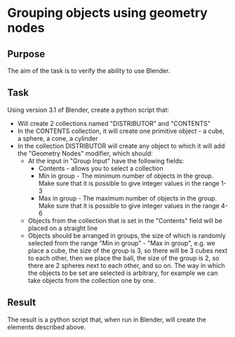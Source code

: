 # Grouping objects using geometry nodes
## Purpose
The aim of the task is to verify the ability to use Blender.
## Task
Using version 3.1 of Blender, create a python script that:

* Will create 2 collections named "DISTRIBUTOR" and "CONTENTS"
* In the CONTENTS collection, it will create one primitive object - a cube, a sphere, a cone, a cylinder
* In the collection DISTRIBUTOR will create any object to which it will add the "Geometry Nodes" modifier, which should:
    * At the input in "Group Input" have the following fields:
        * Contents - allows you to select a collection
        * Min in group - The minimum number of objects in the group. Make sure that it is possible to give integer values ​​in the range 1-3
        * Max in group - The maximum number of objects in the group. Make sure that it is possible to give integer values ​​in the range 4-6
    * Objects from the collection that is set in the "Contents" field will be placed on a straight line
    * Objects should be arranged in groups, the size of which is randomly selected from the range "Min in group" - "Max in group", e.g. we place a cube, the size of the group is 3, so there will be 3 cubes next to each other, then we place the ball, the size of the group is 2, so there are 2 spheres next to each other, and so on. The way in which the objects to be set are selected is arbitrary, for example we can take objects from the collection one by one.

## Result
The result is a python script that, when run in Blender, will create the elements described above.